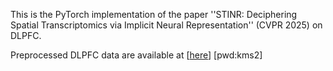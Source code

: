 This is the PyTorch implementation of the paper ''STINR: Deciphering Spatial Transcriptomics via Implicit Neural Representation'' (CVPR 2025) on DLPFC.

Preprocessed DLPFC data are available at [<a href="https://pan.baidu.com/s/1LgAT0A_DdMWe7lgL9WT7kw?">here</a>] [pwd:kms2]
